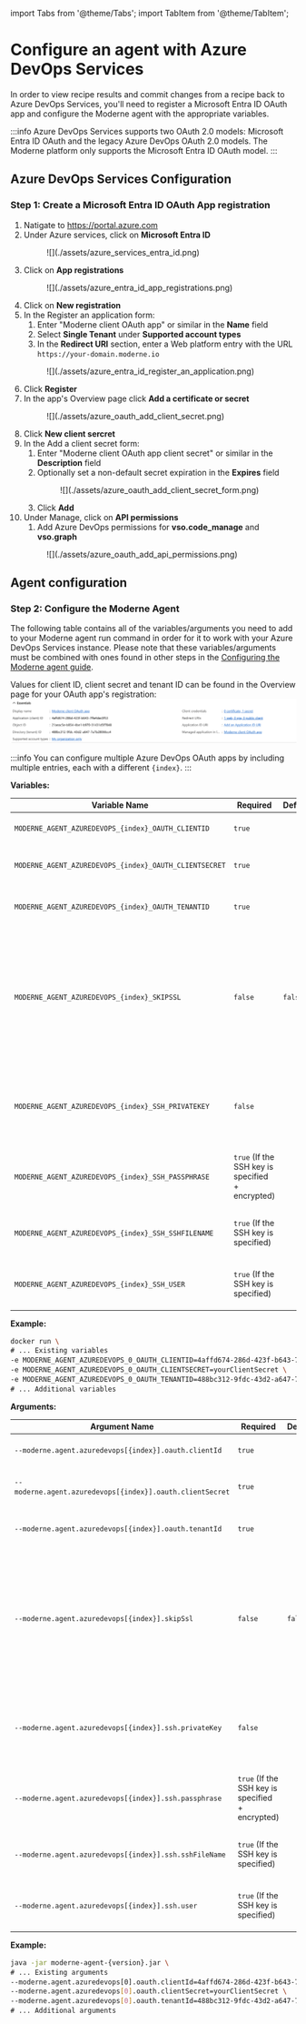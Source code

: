 import Tabs from '@theme/Tabs';
import TabItem from '@theme/TabItem';

# Configure an agent with Azure DevOps Services

In order to view recipe results and commit changes from a recipe back to Azure DevOps Services, you'll need to register a Microsoft Entra ID OAuth app and configure the Moderne agent with the appropriate variables.

:::info
Azure DevOps Services supports two OAuth 2.0 models: Microsoft Entra ID OAuth and the legacy Azure DevOps OAuth 2.0 models. The Moderne platform only supports the Microsoft Entra ID OAuth model.
:::

## Azure DevOps Services Configuration

### Step 1: Create a Microsoft Entra ID OAuth App registration

1. Natigate to https://portal.azure.com
2. Under Azure services, click on **Microsoft Entra ID**
    <figure>
      ![](./assets/azure_services_entra_id.png)
      <figcaption></figcaption>
    </figure>
3. Click on **App registrations**
    <figure>
      ![](./assets/azure_entra_id_app_registrations.png)
      <figcaption></figcaption>
    </figure>
4. Click on **New registration**
5. In the Register an application form:
    1. Enter "Moderne client OAuth app" or similar in the **Name** field
    2. Select **Single Tenant** under **Supported account types**
    3. In the **Redirect URI** section, enter a Web platform entry with the URL `https://your-domain.moderne.io`
    <figure>
      ![](./assets/azure_entra_id_register_an_application.png)
      <figcaption></figcaption>
    </figure>
6. Click **Register**
7. In the app's Overview page click **Add a certificate or secret**
    <figure>
      ![](./assets/azure_oauth_add_client_secret.png)
      <figcaption></figcaption>
    </figure>
8. Click **New client sercret**
9. In the Add a client secret form:
    1. Enter "Moderne client OAuth app client secret" or similar in the **Description** field
    2. Optionally set a non-default secret expiration in the **Expires** field
        <figure>
          ![](./assets/azure_oauth_add_client_secret_form.png)
          <figcaption></figcaption>
        </figure>
    3. Click **Add**
10. Under Manage, click on **API permissions**
    1. Add Azure DevOps permissions for **vso.code_manage** and **vso.graph**
    <figure>
      ![](./assets/azure_oauth_add_api_permissions.png)
      <figcaption></figcaption>
    </figure>

## Agent configuration

### Step 2: Configure the Moderne Agent

The following table contains all of the variables/arguments you need to add to your Moderne agent run command in order for it to work with your Azure DevOps Services instance. Please note that these variables/arguments must be combined with ones found in other steps in the [Configuring the Moderne agent guide](./agent-config.md).

Values for client ID, client secret and tenant ID can be found in the Overview page for your OAuth app's registration:
![](./assets/azure_oauth_app_registration_overview.png)

:::info
You can configure multiple Azure DevOps OAuth apps by including multiple entries, each with a different `{index}`.
:::

<Tabs groupId="agent-type">
<TabItem value="oci-container" label="OCI Container">

**Variables:**

| Variable Name                                          | Required                                         | Default | Description                                                                                                                                                                  |
|--------------------------------------------------------|--------------------------------------------------|---------|------------------------------------------------------------------------------------------------------------------------------------------------------------------------------|
| `MODERNE_AGENT_AZUREDEVOPS_{index}_OAUTH_CLIENTID`     | `true`                                           |         | The client ID of the registered OAuth app.                                                                                                                                   |
| `MODERNE_AGENT_AZUREDEVOPS_{index}_OAUTH_CLIENTSECRET` | `true`                                           |         | The client secret of the registered OAuth app.                                                                                                                               |
| `MODERNE_AGENT_AZUREDEVOPS_{index}_OAUTH_TENANTID`     | `true`                                           |         | The Azure tenant ID of the registered OAuth app.                                                                                                                             |
| `MODERNE_AGENT_AZUREDEVOPS_{index}_SKIPSSL`            | `false`                                          | `false` | Specifies whether or not to skip SSL validation for HTTP connections to this Azure DevOps instance. This must be set to `true` if you use a self-signed SSL/TLS certificate. |
| `MODERNE_AGENT_AZUREDEVOPS_{index}_SSH_PRIVATEKEY`     | `false`                                          |         | The SSH private key used to establish a SSH connection with Azure DevOps.                                                                                                    |
| `MODERNE_AGENT_AZUREDEVOPS_{index}_SSH_PASSPHRASE`     | `true` (If the SSH key is specified + encrypted) |         | The passphrase used to encrypt the SSH private key                                                                                                                           |
| `MODERNE_AGENT_AZUREDEVOPS_{index}_SSH_SSHFILENAME`    | `true` (If the SSH key is specified)             |         | The file name of the private key, which the agent will store locally.                                                                                                        |
| `MODERNE_AGENT_AZUREDEVOPS_{index}_SSH_USER`           | `true` (If the SSH key is specified)             |         | The username used for SSH communication with Azure DevOps.                                                                                                                   |

**Example:**

```bash
docker run \
# ... Existing variables
-e MODERNE_AGENT_AZUREDEVOPS_0_OAUTH_CLIENTID=4affd674-286d-423f-b643-7ffe4dec0f53 \
-e MODERNE_AGENT_AZUREDEVOPS_0_OAUTH_CLIENTSECRET=yourClientSecret \
-e MODERNE_AGENT_AZUREDEVOPS_0_OAUTH_TENANTID=488bc312-9fdc-43d2-a647-7a7b28066cc4 \
# ... Additional variables
```
</TabItem>

<TabItem value="executable-jar" label="Executable JAR">

**Arguments:**

| Argument Name                                             | Required                                         | Default | Description                                                                                                                                                                  |
|-----------------------------------------------------------|--------------------------------------------------|---------|------------------------------------------------------------------------------------------------------------------------------------------------------------------------------|
| `--moderne.agent.azuredevops[{index}].oauth.clientId`     | `true`                                           |         | The client ID of the registered OAuth app.                                                                                                                                   |
| `--moderne.agent.azuredevops[{index}].oauth.clientSecret` | `true`                                           |         | The client secret of the registered OAuth app.                                                                                                                               |
| `--moderne.agent.azuredevops[{index}].oauth.tenantId`     | `true`                                           |         | The Azure tenant ID of the registered OAuth app.                                                                                                                             |
| `--moderne.agent.azuredevops[{index}].skipSsl`            | `false`                                          | `false` | Specifies whether or not to skip SSL validation for HTTP connections to this Azure DevOps instance. This must be set to `true` if you use a self-signed SSL/TLS certificate. |
| `--moderne.agent.azuredevops[{index}].ssh.privateKey`     | `false`                                          |         | The SSH private key used to establish a SSH connection with Azure DevOps.                                                                                                    |
| `--moderne.agent.azuredevops[{index}].ssh.passphrase`     | `true` (If the SSH key is specified + encrypted) |         | The passphrase used to encrypt the SSH private key                                                                                                                           |
| `--moderne.agent.azuredevops[{index}].ssh.sshFileName`    | `true` (If the SSH key is specified)             |         | The file name of the private key, which the agent will store locally.                                                                                                        |
| `--moderne.agent.azuredevops[{index}].ssh.user`           | `true` (If the SSH key is specified)             |         | The username used for SSH communication with Azure DevOps.                                                                                                                   |

**Example:**

```bash
java -jar moderne-agent-{version}.jar \
# ... Existing arguments
--moderne.agent.azuredevops[0].oauth.clientId=4affd674-286d-423f-b643-7ffe4dec0f53 \
--moderne.agent.azuredevops[0].oauth.clientSecret=yourClientSecret \
--moderne.agent.azuredevops[0].oauth.tenantId=488bc312-9fdc-43d2-a647-7a7b28066cc4 \
# ... Additional arguments
```
</TabItem>
</Tabs>

